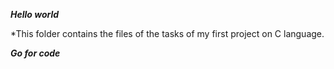 ***Hello world***

*This folder contains the files of the tasks of my first project on C language.

***Go for code***
